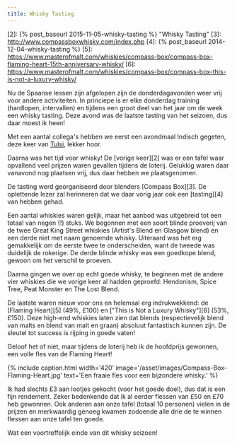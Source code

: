 ```yaml
---
title: Whisky Tasting
---
```

[1]: http://www.tripadvisor.co.uk/Restaurant_Review-g186533-d7933367-Reviews-Tulsi-St_Andrews_Fife_Scotland.html
[2]: {% post_baseurl 2015-11-05-whisky-tasting %} "Whisky Tasting"
[3]: http://www.compassboxwhisky.com/index.php
[4]: {% post_baseurl 2014-12-04-whisky-tasting %}
[5]: https://www.masterofmalt.com/whiskies/compass-box/compass-box-flaming-heart-15th-anniversary-whisky/
[6]: https://www.masterofmalt.com/whiskies/compass-box/compass-box-this-is-not-a-luxury-whisky/

Nu de Spaanse lessen zijn afgelopen zijn de donderdagavonden weer vrij voor andere activiteiten. In princiepe is er elke donderdag training (hardlopen, intervallen) en tijdens een groot deel van het jaar om de week een whisky tasting. Deze avond was de laatste tasting van het seizoen, dus daar moest ik heen!

<a name="more"></a>

Met een aantal collega's hebben we eerst een avondmaal Indisch gegeten, deze keer van [Tulsi][1], lekker hoor.

Daarna was het tijd voor whisky! De [vorige keer][2] was er een tafel waar opvallend veel prijzen waren gevallen tijdens de loterij. Gelukkig waren daar vanavond nog plaatsen vrij, dus daar hebben we plaatsgenomen.

De tasting werd georganiseerd door blenders [Compass Box][3]. De oplettende lezer zal herinneren dat we daar vorig jaar ook een [tasting][4] van hebben gehad.

Een aantal whiskies waren gelijk, maar het aanbod was uitgebreid tot een totaal van negen (!) stuks. We begonnen met een soort blinde proeverij van de twee Great King Street whiskies (Artist's Blend en Glasgow blend) en een derde niet met naam genoemde whisky. Uiteraard was het erg gemakkelijk om de eerste twee te onderscheiden, want de tweede was duidelijk de rokerige. De derde blinde whisky was een goedkope blend, gewoon om het verschil te proeven.

Daarna gingen we over op echt goede whisky, te beginnen met de andere vier whiskies die we vorige keer al hadden geproefd: Hendonism, Spice Tree, Peat Monster en The Lost Blend.

De laatste waren nieuw voor ons en helemaal erg indrukwekkend: de [Flaming Heart][5] (49%, £100) en ["This is Not a Luxury Whisky"][6] (53%, £150). Deze high-end whiskies laten zien dat blends (respectievelijk blend van malts en blend van malt en graan) absoluut fantastisch kunnen zijn. De sleutel tot success is rijping in goede vaten!

Geloof het of niet, maar tijdens de loterij heb ik de hoofdprijs gewonnen, een volle fles van de Flaming Heart!

{% include caption.html
    width='420'
    image='/asset/images/Compass-Box-Flaming-Heart.jpg'
    text='Een fraaie fles voor een bijzondere whisky.'
%}

Ik had slechts £3 aan lootjes gekocht (voor het goede doel), dus dat is een fijn rendement. Zeker bedenkende dat ik al eerder flessen van £50 en £70 heb gewonnen. Ook anderen aan onze tafel (totaal 10 personen) vielen in de prijzen en merkwaardig genoeg kwamen zodoende alle drie de te winnen flessen aan onze tafel ten goede.

Wat een voortreffelijk einde van dit whisky seizoen!